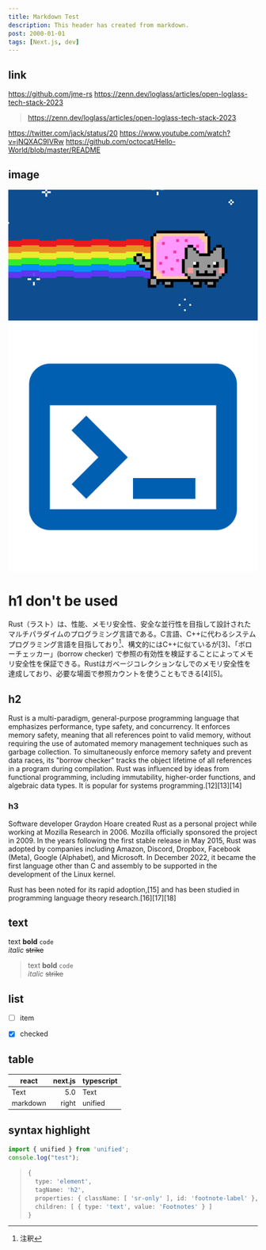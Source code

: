 ```yaml
---
title: Markdown Test
description: This header has created from markdown.
post: 2000-01-01
tags: [Next.js, dev]
---
```



## link

https://github.com/jme-rs
https://zenn.dev/loglass/articles/open-loglass-tech-stack-2023

> https://zenn.dev/loglass/articles/open-loglass-tech-stack-2023

https://twitter.com/jack/status/20
https://www.youtube.com/watch?v=jNQXAC9IVRw
https://github.com/octocat/Hello-World/blob/master/README


## image

![](nyancat.png)
![](icon-512x512.png)


# h1 don't be used

Rust（ラスト）は、性能、メモリ安全性、安全な並行性を目指して設計されたマルチパラダイムのプログラミング言語である。C言語、C++に代わるシステムプログラミング言語を目指しており[^2]、構文的にはC++に似ているが[3]、「ボローチェッカー」(borrow checker) で参照の有効性を検証することによってメモリ安全性を保証できる。Rustはガベージコレクションなしでのメモリ安全性を達成しており、必要な場面で参照カウントを使うこともできる[4][5]。

[^2]: 注釈


## h2

Rust is a multi-paradigm, general-purpose programming language that emphasizes performance, type safety, and concurrency. It enforces memory safety, meaning that all references point to valid memory, without requiring the use of automated memory management techniques such as garbage collection. To simultaneously enforce memory safety and prevent data races, its "borrow checker" tracks the object lifetime of all references in a program during compilation. Rust was influenced by ideas from functional programming, including immutability, higher-order functions, and algebraic data types. It is popular for systems programming.[12][13][14]

### h3

Software developer Graydon Hoare created Rust as a personal project while working at Mozilla Research in 2006. Mozilla officially sponsored the project in 2009. In the years following the first stable release in May 2015, Rust was adopted by companies including Amazon, Discord, Dropbox, Facebook (Meta), Google (Alphabet), and Microsoft. In December 2022, it became the first language other than C and assembly to be supported in the development of the Linux kernel.

Rust has been noted for its rapid adoption,[15] and has been studied in programming language theory research.[16][17][18]


## text

text **bold** `code`  
*italic* ~~strike~~

> text **bold** `code`  
> *italic* ~~strike~~


## list

- [ ] item
- [x] checked


## table

| react    | next.js | typescript |
| -------- | ------: | ---------- |
| Text     |     5.0 | Text       |
| markdown |   right | unified    |


## syntax highlight

```ts:test.ts
import { unified } from 'unified';
console.log("test");
```

> ```ts
> {
>   type: 'element',
>   tagName: 'h2',
>   properties: { className: [ 'sr-only' ], id: 'footnote-label' },
>   children: [ { type: 'text', value: 'Footnotes' } ]
> }
> ```
